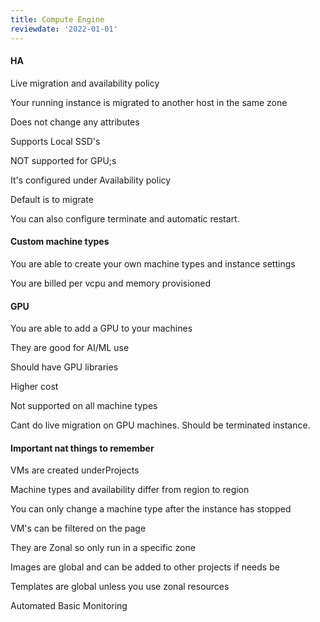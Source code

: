 ```yaml
---
title: Compute Engine
reviewdate: '2022-01-01'
---
```


#### HA

Live migration and availability policy

Your running instance is migrated to another host in the same zone

Does not change any attributes

Supports Local SSD's

NOT supported for GPU;s

It's configured under Availability policy

Default is to migrate

You can also configure terminate and automatic restart.

#### Custom machine types

You are able to create your own machine types and instance settings

You are billed per vcpu and memory provisioned

#### GPU

You are able to add a GPU to your machines

They are good for AI/ML use

Should have GPU libraries

Higher cost

Not supported on all machine types

Cant do live migration on GPU machines. Should be terminated instance.

#### Important nat things to remember

VMs are created underProjects

Machine types and availability differ from region to region

You can only change a machine type after the instance has stopped

VM's can be filtered on the page

They are Zonal so only run in a specific zone

Images are global and can be added to other projects if needs be

Templates are global unless you use zonal resources

Automated Basic Monitoring
